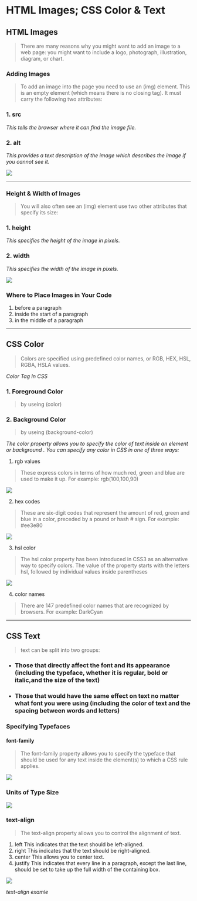 # HTML Images; CSS Color & Text
## HTML Images
> There are many reasons why you might
want to add an image to a web page: you
might want to include a logo, photograph,
illustration, diagram, or chart.

### Adding Images
> To add an image into the page
you need to use an (img)
element. This is an empty
element (which means there is
no closing tag). It must carry the
following two attributes:

### 1. src 
_This tells the browser where
it can find the image file._

### 2. alt
_This provides a text description
of the image which describes the
image if you cannot see it._

![](https://www.miltonmarketing.com/wp-content/uploads/2018/03/mmhtmlimgtag424243image-tag-example.jpg)

<hr>

### Height & Width of Images
> You will also often see an (img)
element use two other attributes
that specify its size:

### 1. height 
_This specifies the height of the
image in pixels._

### 2. width
_This specifies the width of the
image in pixels._

![](https://www.tutorialrepublic.com/lib/images/jquery-dimensions.png)

### Where to Place Images in Your Code
1. before a paragraph
2. inside the start of a paragraph
3. in the middle of a paragraph

<hr>



## CSS Color
> Colors are specified using predefined color names, or RGB, HEX, HSL, RGBA, HSLA values.

_Color Tag In CSS_

### 1. Foreground Color
> by useing (color)

### 2. Background Color
> by useing (background-color)

_The color property allows you
to specify the color of text inside
an element or background . You can specify any
color in CSS in one of three ways:_

1. rgb values
> These express colors in terms
of how much red, green and
blue are used to make it up. For
example: rgb(100,100,90)

![](https://tutorial.techaltum.com/images/css-colors.jpg)

2. hex codes
> These are six-digit codes that
represent the amount of red,
green and blue in a color,
preceded by a pound or hash #
sign. For example: #ee3e80

![](https://negliadesign.com/wordpress/assets/HEX-color-swatches-R-700x342.jpg?x96162)

3. hsl color
> The hsl color property has
been introduced in CSS3 as an
alternative way to specify colors.
The value of the property starts
with the letters hsl, followed
by individual values inside
parentheses

![](https://miro.medium.com/max/964/1*B2d44wTBqfygLEZ8ZTJXzg.png)


4. color names
> There are 147 predefined color
names that are recognized
by browsers. For example:
DarkCyan

<hr>

## CSS Text
> text can be split into
two groups:

- ### Those that directly affect the font and its appearance (including the typeface, whether it is regular, bold or italic,and the size of the text)

- ### Those that would have the same effect on text no matter what font you were using (including the color of text and the spacing between words and letters)

### Specifying Typefaces
#### font-family
> The font-family property
allows you to specify the
typeface that should be used for
any text inside the element(s) to
which a CSS rule applies.

![](https://theegeek.com/wp-content/uploads/2014/08/CSS_Formatting.jpg)

### Units of Type Size

![](https://www.tutorialbrain.com/wp-content/uploads/2019/06/CSS-UNITS.png)

### text-align
> The text-align property allows
you to control the alignment of
text.

1. left This indicates that the text
should be left-aligned.
2. right This indicates that the text
should be right-aligned.
3. center This allows you to center text.
4. justify This indicates that every line in
a paragraph, except the last line,
should be set to take up the full
width of the containing box.

![](https://www.w3.org/wiki/images/6/6d/Text-ali.png)

_text-align examle_



